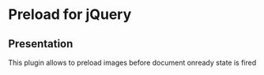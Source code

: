 Preload for jQuery
===================

Presentation
------------

This plugin allows to preload images before document onready state is fired

